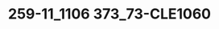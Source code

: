 ---
title: 259-11_1106 373_73-CLE1060
image: 259-11_1106 373_73-CLE1060.jpg
brand: outlet-sposo
layout: vestito
---